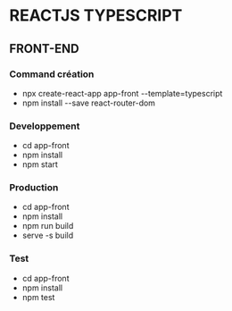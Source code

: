 # REACTJS TYPESCRIPT

## FRONT-END

### Command création
- npx create-react-app app-front --template=typescript
- npm install --save react-router-dom

### Developpement
- cd app-front
- npm install
- npm start

### Production
- cd app-front
- npm install
- npm run build
- serve -s build

### Test
- cd app-front
- npm install
- npm test